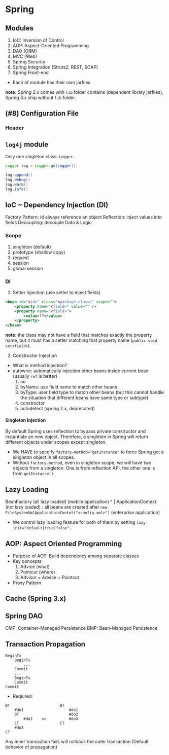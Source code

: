 # Spring
## Modules
1. IoC: Inversion of Control
2. AOP: Aspect-Oriented Programming
3. DAO (ORM)
4. MVC (Web)
5. Spring Security
6. Spring Integration (Struts2, REST, SOAP)
7. Spring Front-end

* Each of module has their own jarfiles

**note:** Spring 2.x comes with `lib` folder contains (dependent library jarfiles), Spring 3.x ship without `lib` folder.

## (#8) Configuration File
### Header


## `log4j` module
Only one singleton class: `Logger`.

```java
Logger log = Logger.getLogger();

log.append()
log.debug()
log.warm()
log.info()
```

## IoC ~ Dependency Injection (DI)
Factory Pattern: id always reference an object
Reflection: inject values into fields
Decoupling: decouple Data & Logic

### Scope
1. singleton (default)
2. prototype (shallow copy)
3. request
4. session
5. global session

### DI
1. Setter Injection	(use setter to inject fields)
```xml
<bean id="<id>" class="<package.class>" scope="">
	<property name="<field>" value="" />
	<property name="<field>">
		<value>??</value>
	</property>
</bean>
```

**note:** the class may not have a field that matches exactly the property name, but it must has a setter matching that property name (`public void set<field>`).

2. Constructor Injection


* What is method injection?
* autowire: automatically injection other beans inside current bean (usually `ref` is better)
  1. no
  2. byName: use field name to match other beans
  3. byType: user field type to match other beans (but this cannot handle the situation that different beans have same type or subtype)
  4. constructor
  5. autodetect (spring 2.x, deprecated)


#### Singleton Injection
By default Spring uses reflection to bypass private constructor and instantiate an new object. Therefore, a singleton in Spring will return different objects under scopes except singleton.

* We HAVE to specify `factory-method="getInstance"` to force Spring get a singleton object in all scopes.
* Without `factory-method`, even in singleton scope, we will have two objects from a singleton. One is from reflection API, the other one is from `getInstance()`.


## Lazy Loading
BeanFactory	(all lazy loaded) (mobile application)
	^
	|
ApplicationContext (not lazy loaded) : all beans are created after `new FileSystemXmlApplicationContet("<config.xml>")` (enterprise application)

* We control lazy loading feature for both of them by setting `lazy-init="default|true|false"`.


## AOP: Aspect Oriented Programming
* Purpose of AOP: Build dependency among separate classes
* Key concepts:
  1. Advice (what)
  2. Pointcut (where)
  3. Advisor = Advice + Pointcut
* Proxy Pattern


## Cache (Spring 3.x)


## Spring DAO
CMP: Container-Managed Persistence
BMP: Bean-Managed Persistence


## Transaction Propagation
```
BeginTx
	BeginTx
		...
	Commit
	...
	BeginTx
	Commit
Commit
```

* Reqiured:
```
BT 						BT
	#do1 					#do1
	BT 						#do2
		#do2	=> 			#do3
	CT 					CT
	#do3
CT
```
Any inner transaction fails will rollback the outer transaction (Default behavior of propagation)

